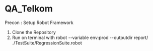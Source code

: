 # QA_Telkom

Precon : Setup Robot Framework

1. Clone the Repository
2. Run on terminal with robot --variable env:prod --outputdir report/ ./TestSuite/RegressionSuite.robot
